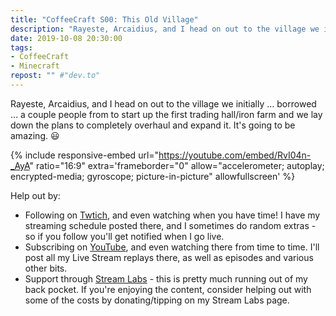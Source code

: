 ```yaml
---
title: "CoffeeCraft S00: This Old Village"
description: "Rayeste, Arcaidius, and I head on out to the village we initially &hellip; borrowed &hellip; a couple people from to start up the first trading hall/iron farm and we lay down the plans to completely overhaul and expand it."
date: 2019-10-08 20:30:00
tags:
- CoffeeCraft
- Minecraft
repost: "" #"dev.to"
---
```


Rayeste, Arcaidius, and I head on out to the village we initially &hellip; borrowed &hellip; a couple people from to start up the first trading hall/iron farm and we lay down the plans to completely overhaul and expand it. It's going to be amazing. :smiley:
<!--more-->

{% include responsive-embed url="https://youtube.com/embed/RvI04n-_AyA" ratio="16:9" extra='frameborder="0" allow="accelerometer; autoplay; encrypted-media; gyroscope; picture-in-picture" allowfullscreen' %}

Help out by:
 * Following on [Twtich](https://twitch.tv/AnonJr_Live), and even watching when you have time! I have my streaming schedule posted there, and I sometimes do random extras - so if you follow you'll get notified when I go live.
 * Subscribing on [YouTube](http://www.youtube.com/channel/UCXafqhKHbkSUIrq0LAuu0tw), and even watching there from time to time. I'll post all my Live Stream replays there, as well as episodes and various other bits.
 * Support through [Stream Labs](https://streamlabs.com/anonjr_live) - this is pretty much running out of my back pocket. If you're enjoying the content, consider helping out with some of the costs by donating/tipping on my Stream Labs page.